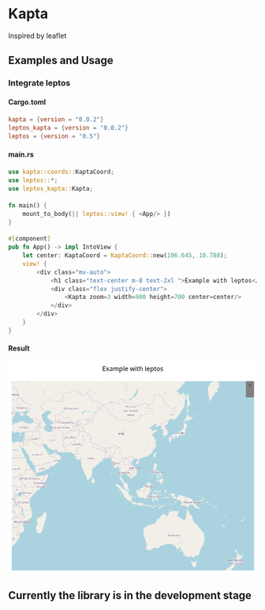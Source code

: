 # Kapta

Inspired by leaflet

## Examples and Usage

### Integrate leptos

#### Cargo.toml

```toml
kapta = {version = "0.0.2"}
leptos_kapta = {version = "0.0.2"}
leptos = {version = "0.5"}
```

#### main.rs

```rust
use kapta::coords::KaptaCoord;
use leptos::*;
use leptos_kapta::Kapta;

fn main() {    
    mount_to_body(|| leptos::view! { <App/> })
}

#[component]
pub fn App() -> impl IntoView {
    let center: KaptaCoord = KaptaCoord::new(106.645, 10.788);
    view! {
        <div class="mx-auto">
            <h1 class="text-center m-8 text-2xl ">Example with leptos</h1>
            <div class="flex justify-center">
                <Kapta zoom=3 width=900 height=700 center=center/>
            </div>
        </div>
    }
}
```

#### Result

![Leptos Example](./examples/assets/integrate_leptos.png)

## Currently the library is in the development stage
